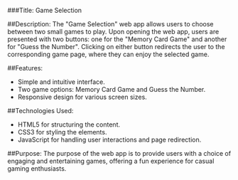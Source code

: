 ###Title: Game Selection

##Description:
The "Game Selection" web app allows users to choose between two small games to play. Upon opening the web app, users are presented with two buttons: one for the "Memory Card Game" and another for "Guess the Number". Clicking on either button redirects the user to the corresponding game page, where they can enjoy the selected game.

##Features:
- Simple and intuitive interface.
- Two game options: Memory Card Game and Guess the Number.
- Responsive design for various screen sizes.

##Technologies Used:
- HTML5 for structuring the content.
- CSS3 for styling the elements.
- JavaScript for handling user interactions and page redirection.

##Purpose:
The purpose of the web app is to provide users with a choice of engaging and entertaining games, offering a fun experience for casual gaming enthusiasts.
